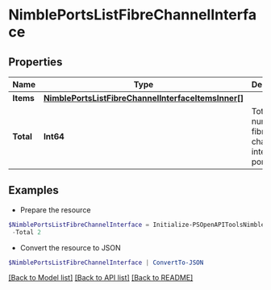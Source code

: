 # NimblePortsListFibreChannelInterface
## Properties

Name | Type | Description | Notes
------------ | ------------- | ------------- | -------------
**Items** | [**NimblePortsListFibreChannelInterfaceItemsInner[]**](NimblePortsListFibreChannelInterfaceItemsInner.md) |  | [optional] 
**Total** | **Int64** | Total number of fibre channel interface ports. | [optional] 

## Examples

- Prepare the resource
```powershell
$NimblePortsListFibreChannelInterface = Initialize-PSOpenAPIToolsNimblePortsListFibreChannelInterface  -Items null `
 -Total 2
```

- Convert the resource to JSON
```powershell
$NimblePortsListFibreChannelInterface | ConvertTo-JSON
```

[[Back to Model list]](../README.md#documentation-for-models) [[Back to API list]](../README.md#documentation-for-api-endpoints) [[Back to README]](../README.md)

